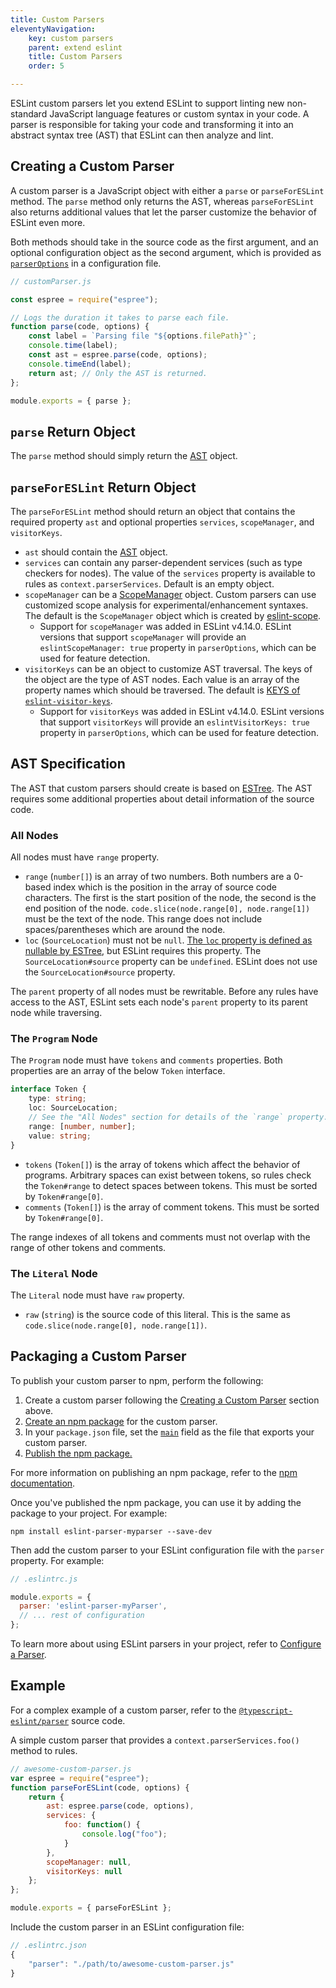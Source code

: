 ```yaml
---
title: Custom Parsers
eleventyNavigation:
    key: custom parsers
    parent: extend eslint
    title: Custom Parsers
    order: 5

---
```


ESLint custom parsers let you extend ESLint to support linting new non-standard JavaScript language features or custom syntax in your code. A parser is responsible for taking your code and transforming it into an abstract syntax tree (AST) that ESLint can then analyze and lint.

## Creating a Custom Parser

A custom parser is a JavaScript object with either a `parse` or `parseForESLint` method. The `parse` method only returns the AST, whereas `parseForESLint` also returns additional values that let the parser customize the behavior of ESLint even more.

Both methods should take in the source code as the first argument, and an optional configuration object as the second argument, which is provided as [`parserOptions`](../use/configure/language-options#specifying-parser-options) in a configuration file.

```javascript
// customParser.js

const espree = require("espree");

// Logs the duration it takes to parse each file.
function parse(code, options) {
    const label = `Parsing file "${options.filePath}"`;
    console.time(label);
    const ast = espree.parse(code, options);
    console.timeEnd(label);
    return ast; // Only the AST is returned.
};

module.exports = { parse };
```

## `parse` Return Object

The `parse` method should simply return the [AST](#ast-specification) object.

## `parseForESLint` Return Object

The `parseForESLint` method should return an object that contains the required property `ast` and optional properties `services`, `scopeManager`, and `visitorKeys`.

* `ast` should contain the [AST](#ast-specification) object.
* `services` can contain any parser-dependent services (such as type checkers for nodes). The value of the `services` property is available to rules as `context.parserServices`. Default is an empty object.
* `scopeManager` can be a [ScopeManager](./scope-manager-interface) object. Custom parsers can use customized scope analysis for experimental/enhancement syntaxes. The default is the `ScopeManager` object which is created by [eslint-scope](https://github.com/eslint/eslint-scope).
    * Support for `scopeManager` was added in ESLint v4.14.0. ESLint versions that support `scopeManager` will provide an `eslintScopeManager: true` property in `parserOptions`, which can be used for feature detection.
* `visitorKeys` can be an object to customize AST traversal. The keys of the object are the type of AST nodes. Each value is an array of the property names which should be traversed. The default is [KEYS of `eslint-visitor-keys`](https://github.com/eslint/eslint-visitor-keys#evkkeys).
    * Support for `visitorKeys` was added in ESLint v4.14.0. ESLint versions that support `visitorKeys` will provide an `eslintVisitorKeys: true` property in `parserOptions`, which can be used for feature detection.

## AST Specification

The AST that custom parsers should create is based on [ESTree](https://github.com/estree/estree). The AST requires some additional properties about detail information of the source code.

### All Nodes

All nodes must have `range` property.

* `range` (`number[]`) is an array of two numbers. Both numbers are a 0-based index which is the position in the array of source code characters. The first is the start position of the node, the second is the end position of the node. `code.slice(node.range[0], node.range[1])` must be the text of the node. This range does not include spaces/parentheses which are around the node.
* `loc` (`SourceLocation`) must not be `null`. [The `loc` property is defined as nullable by ESTree](https://github.com/estree/estree/blob/25834f7247d44d3156030f8e8a2d07644d771fdb/es5.md#node-objects), but ESLint requires this property. The `SourceLocation#source` property can be `undefined`. ESLint does not use the `SourceLocation#source` property.

The `parent` property of all nodes must be rewritable. Before any rules have access to the AST, ESLint sets each node's `parent` property to its parent node while traversing.

### The `Program` Node

The `Program` node must have `tokens` and `comments` properties. Both properties are an array of the below `Token` interface.

```ts
interface Token {
    type: string;
    loc: SourceLocation;
    // See the "All Nodes" section for details of the `range` property.
    range: [number, number];
    value: string;
}
```

* `tokens` (`Token[]`) is the array of tokens which affect the behavior of programs. Arbitrary spaces can exist between tokens, so rules check the `Token#range` to detect spaces between tokens. This must be sorted by `Token#range[0]`.
* `comments` (`Token[]`) is the array of comment tokens. This must be sorted by `Token#range[0]`.

The range indexes of all tokens and comments must not overlap with the range of other tokens and comments.

### The `Literal` Node

The `Literal` node must have `raw` property.

* `raw` (`string`) is the source code of this literal. This is the same as `code.slice(node.range[0], node.range[1])`.

## Packaging a Custom Parser

To publish your custom parser to npm, perform the following:

1. Create a custom parser following the [Creating a Custom Parser](#creating-a-custom-parser) section above.
1. [Create an npm package](https://docs.npmjs.com/creating-node-js-modules) for the custom parser.
1. In your `package.json` file, set the [`main`](https://docs.npmjs.com/cli/v9/configuring-npm/package-json#main) field as the file that exports your custom parser.
1. [Publish the npm package.](https://docs.npmjs.com/creating-and-publishing-unscoped-public-packages)

For more information on publishing an npm package, refer to the [npm documentation](https://docs.npmjs.com/).

Once you've published the npm package, you can use it by adding the package to your project. For example:

```shell
npm install eslint-parser-myparser --save-dev
```

Then add the custom parser to your ESLint configuration file with the `parser` property. For example:

```js
// .eslintrc.js

module.exports = {
  parser: 'eslint-parser-myParser',
  // ... rest of configuration
};
```

To learn more about using ESLint parsers in your project, refer to [Configure a Parser](../use/configure/parser).

## Example

For a complex example of a custom parser, refer to the [`@typescript-eslint/parser`](https://github.com/typescript-eslint/typescript-eslint/tree/main/packages/parser) source code.

A simple custom parser that provides a `context.parserServices.foo()` method to rules.

```javascript
// awesome-custom-parser.js
var espree = require("espree");
function parseForESLint(code, options) {
    return {
        ast: espree.parse(code, options),
        services: {
            foo: function() {
                console.log("foo");
            }
        },
        scopeManager: null,
        visitorKeys: null
    };
};

module.exports = { parseForESLint };
```

Include the custom parser in an ESLint configuration file:

```js
// .eslintrc.json
{
    "parser": "./path/to/awesome-custom-parser.js"
}
```
